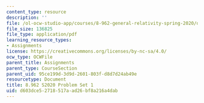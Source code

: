 ```yaml
---
content_type: resource
description: ''
file: /ol-ocw-studio-app/courses/8-962-general-relativity-spring-2020/d603dce52718517aad26bf8a216a4dab_MIT8_962S20_pset01.pdf
file_size: 136825
file_type: application/pdf
learning_resource_types:
- Assignments
license: https://creativecommons.org/licenses/by-nc-sa/4.0/
ocw_type: OCWFile
parent_title: Assignments
parent_type: CourseSection
parent_uid: 95ce199d-3d9d-2601-803f-d8d7d24ab49e
resourcetype: Document
title: 8.962 S2020 Problem Set 1
uid: d603dce5-2718-517a-ad26-bf8a216a4dab
---
```

